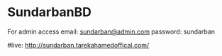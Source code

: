 # SundarbanBD
 
For admin access
    email: sundarban@admin.com
    password: sundarban

#live: http://sundarban.tarekahamedoffical.com/

